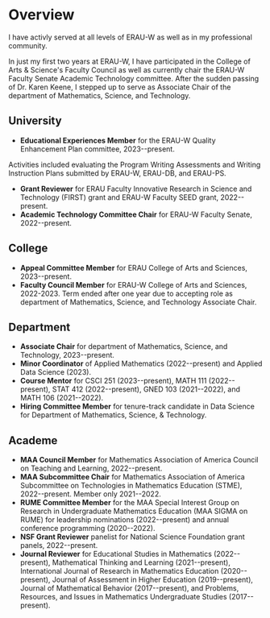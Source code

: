 # Overview
I have activly served at all levels of ERAU-W as well as in my professional community.  

In just my first two years at ERAU-W, I have participated in the College of Arts & Science's Faculty Council as well as currently chair the ERAU-W Faculty Senate Academic Technology committee. After the sudden passing of Dr. Karen Keene, I stepped up to serve as Associate Chair of the department of Mathematics, Science, and Technology.  

## University
- **Educational Experiences Member** for the ERAU-W Quality Enhancement Plan committee, 2023--present.

Activities included evaluating the Program Writing Assessments and Writing Instruction Plans submitted by ERAU-W, ERAU-DB, and ERAU-PS.

- **Grant Reviewer** for ERAU Faculty Innovative Research in Science and Technology (FIRST) grant and ERAU-W Faculty SEED grant, 2022--present.
- **Academic Technology Committee Chair** for ERAU-W Faculty Senate, 2022--present.

## College 
- **Appeal Committee Member** for ERAU College of Arts and Sciences, 2023--present.
- **Faculty Council Member** for ERAU-W College of Arts and Sciences, 2022-2023. Term ended after one year due to accepting role as department of Mathematics, Science, and Technology Associate Chair.

## Department
- **Associate Chair** for department of Mathematics, Science, and Technology, 2023--present.
- **Minor Coordinator** of Applied Mathematics (2022--present) and Applied Data Science (2023).
- **Course Mentor** for CSCI 251 (2023--present), MATH 111 (2022--present), STAT 412 (2022--present), GNED 103 (2021--2022), and MATH 106 (2021--2022). 
- **Hiring Committee Member** for tenure-track candidate in Data Science for Department of Mathematics,
Science, & Technology.

## Academe
- **MAA Council Member** for Mathematics Association of America Council on Teaching and Learning, 2022--present.
- **MAA Subcommittee Chair** for Mathematics Association of America Subcommittee on Technologies in
Mathematics Education (STME), 2022--present. Member only 2021--2022.
- **RUME Committee Member** for the MAA Special Interest Group on Research in Undergraduate Mathematics Education (MAA SIGMA on RUME) for leadership nominations (2022--present) and annual conference programming (2020--2022).
- **NSF Grant Reviewer** panelist for National Science Foundation grant panels, 2022--present.
- **Journal Reviewer** for Educational Studies in Mathematics (2022--present), Mathematical Thinking and Learning (2021--present), International Journal of Research in Mathematics Education (2020--present), Journal of Assessment in Higher Education (2019--present), Journal of Mathematical Behavior (2017--present), and Problems, Resources, and Issues in Mathematics Undergraduate Studies (2017--present).